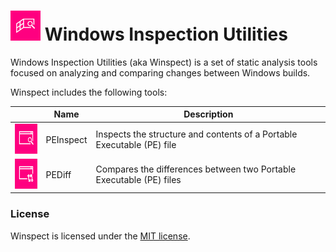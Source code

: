 # <img src="Assets/Winspect.svg" width="48" height="48" /> Windows Inspection Utilities

Windows Inspection Utilities (aka Winspect) is a set of static analysis tools focused on analyzing and comparing changes between Windows builds.

Winspect includes the following tools:

|   | Name | Description |
| - | ---- | ----------- |
| <img src="Assets/PEInspect.svg" width="48" height="48" /> | PEInspect | Inspects the structure and contents of a Portable Executable (PE) file |
| <img src="Assets/PEDiff.svg" width="48" height="48" /> | PEDiff | Compares the differences between two Portable Executable (PE) files |

### License

Winspect is licensed under the [MIT license](LICENSE).
